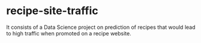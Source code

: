 # recipe-site-traffic
It consists of a Data Science project on prediction of recipes that would lead to high traffic when promoted on a recipe website.
